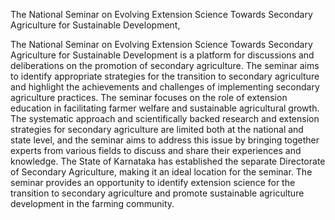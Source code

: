 
The National Seminar on Evolving Extension Science Towards Secondary Agriculture for Sustainable Development,

The National Seminar on Evolving Extension Science Towards Secondary Agriculture for Sustainable Development is a platform for discussions and deliberations on the promotion of secondary agriculture. The seminar aims to identify appropriate strategies for the transition to secondary agriculture and highlight the achievements and challenges of implementing secondary agriculture practices. The seminar focuses on the role of extension education in facilitating farmer welfare and sustainable agricultural growth. The systematic approach and scientifically backed research and extension strategies for secondary agriculture are limited both at the national and state level, and the seminar aims to address this issue by bringing together experts from various fields to discuss and share their experiences and knowledge. The State of Karnataka has established the separate Directorate of Secondary Agriculture, making it an ideal location for the seminar. The seminar provides an opportunity to identify extension science for the transition to secondary agriculture and promote sustainable agriculture development in the farming community.
